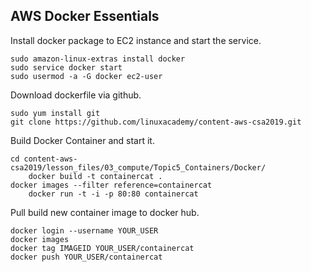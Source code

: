 AWS Docker Essentials
-----------------------

Install docker package to EC2 instance and start the service.
        
	sudo amazon-linux-extras install docker
	sudo service docker start
 	sudo usermod -a -G docker ec2-user

Download dockerfile via github.
    	
	sudo yum install git
	git clone https://github.com/linuxacademy/content-aws-csa2019.git

Build Docker Container and start it.

 	cd content-aws-csa2019/lesson_files/03_compute/Topic5_Containers/Docker/
        docker build -t containercat .
	docker images --filter reference=containercat 
        docker run -t -i -p 80:80 containercat

Pull build new container image to docker hub.
        
	docker login --username YOUR_USER
	docker images
	docker tag IMAGEID YOUR_USER/containercat
	docker push YOUR_USER/containercat

